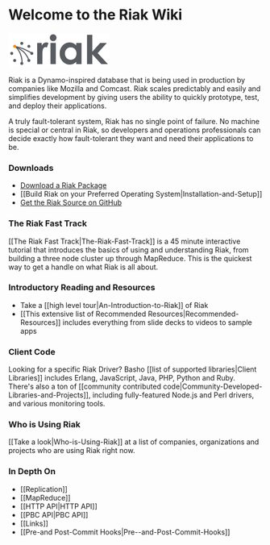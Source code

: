 # Welcome to the Riak Wiki

![Riak Logo](images/riaklogo.png)

Riak is a Dynamo-inspired database that is being used in production by companies like Mozilla and Comcast. Riak scales predictably and easily and simplifies development by giving users the ability to quickly prototype, test, and deploy their applications.

A truly fault-tolerant system, Riak has no single point of failure. No machine is special or central in Riak, so developers and operations professionals can decide exactly how fault-tolerant they want and need their applications to be.

### Downloads
* [Download a Riak Package](http://downloads.basho.com/riak/CURRENT/)
* [[Build Riak on your Preferred Operating System|Installation-and-Setup]]
* [Get the Riak Source on GitHub](https://github.com/basho/riak)

### The Riak Fast Track
[[The Riak Fast Track|The-Riak-Fast-Track]] is a 45 minute interactive tutorial that introduces the basics of using and understanding Riak, from building a three node cluster up through MapReduce. This is the quickest way to get a handle on what Riak is all about.

### Introductory Reading and Resources
* Take a [[high level tour|An-Introduction-to-Riak]] of Riak
* [[This extensive list of Recommended Resources|Recommended-Resources]] includes everything from slide decks to videos to sample apps

### Client Code
Looking for a specific Riak Driver? Basho [[list of supported libraries|Client Libraries]] includes Erlang, JavaScript, Java, PHP, Python and Ruby. There's also a ton of [[community contributed code|Community-Developed-Libraries-and-Projects]], including fully-featured Node.js and Perl drivers, and various monitoring tools.

### Who is Using Riak
[[Take a look|Who-is-Using-Riak]] at a list of companies, organizations and projects who are using Riak right now.

### In Depth On
* [[Replication]]
* [[MapReduce]]
* [[HTTP API|HTTP API]]
* [[PBC API|PBC API]]
* [[Links]]
* [[Pre-and Post-Commit Hooks|Pre--and-Post-Commit-Hooks]]
